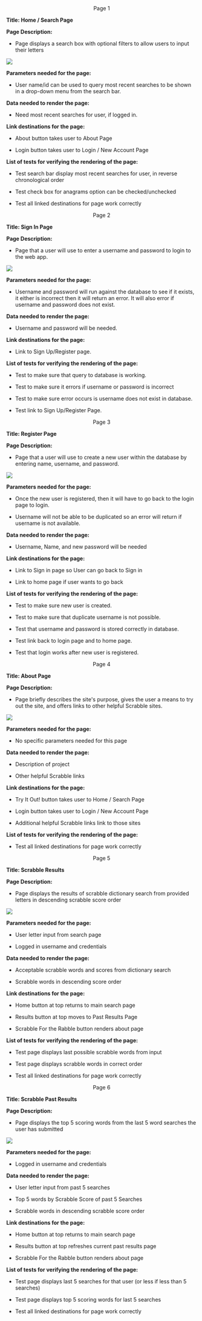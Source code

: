 <div align="center">Page 1</div>  

__Title: Home / Search Page__

__Page Description:__ 

* Page displays a search box with optional filters to allow users to input their letters

<img src="../images/Search_Page.png">

__Parameters needed for the page:__ 

* User name/id can be used to query most recent searches to be shown in a drop-down menu from the search bar.

__Data needed to render the page:__  

* Need most recent searches for user, if logged in.

__Link destinations for the page:__

* About button takes user to About Page

* Login button takes user to Login / New Account Page

__List of tests for verifying the rendering of the page:__  

* Test search bar display most recent searches for user, in reverse chronological order

* Test check box for anagrams option can be checked/unchecked

* Test all linked destinations for page work correctly  



<div align="center">Page 2</div>

__Title: Sign In Page__

__Page Description:__ 

* Page that a user will use to enter a username and password to login to the web app. 

<img src="../images/Sign In.png">

__Parameters needed for the page:__ 

* Username and password will run against the database to see if it exists, it either is incorrect then it will return an error. It will also error if username and password does not exist. 

__Data needed to render the page:__  

* Username and password will be needed. 

__Link destinations for the page:__

* Link to Sign Up/Register page.


__List of tests for verifying the rendering of the page:__  

* Test to make sure that query to database is working. 

* Test to make sure it errors if username or password is incorrect

* Test to make sure error occurs is username does not exist in database. 

* Test link to Sign Up/Register Page. 

<div align="center">Page 3</div>

__Title: Register Page__

__Page Description:__ 

* Page that a user will use to create a new user within the database by entering name, username, and password.

<img src="../images/Register.png">

__Parameters needed for the page:__ 

* Once the new user is registered, then it will have to go back to the login page to login. 

* Username will not be able to be duplicated so an error will return if username is not available. 

__Data needed to render the page:__  

* Username, Name, and new password will be needed 

__Link destinations for the page:__

* Link to Sign in page so User can go back to Sign in 

* Link to home page if user wants to go back


__List of tests for verifying the rendering of the page:__  

* Test to make sure new user is created. 

* Test to make sure that duplicate username is not possible. 

* Test that username and password is stored correctly in database. 

* Test link back to login page and to home page. 

* Test that login works after new user is registered. 

<div align="center">Page 4</div>

__Title: About Page__

__Page Description:__ 

* Page briefly describes the site's purpose, gives the user a means to try out the site, and offers links to other helpful Scrabble sites.

<img src="../images/Scrabble_AboutPage.png">



__Parameters needed for the page:__ 

* No specific parameters needed for this page

__Data needed to render the page:__  

* Description of project

* Other helpful Scrabble links

__Link destinations for the page:__

* Try It Out! button takes user to Home / Search Page

* Login button takes user to Login / New Account Page

* Additional helpful Scrabble links link to those sites

__List of tests for verifying the rendering of the page:__  

* Test all linked destinations for page work correctly


<div align="center">Page 5</div>  

__Title: Scrabble Results__

__Page Description:__ 

* Page displays the results of scrabble dictionary search from provided letters in descending scrabble score order  

<img src="../images/Scrabble-Results-Template.JPG">

__Parameters needed for the page:__  

* User letter input from search page

* Logged in username and credentials

__Data needed to render the page:__  

* Acceptable scrabble words and scores from dictionary search

* Scrabble words in descending score order

__Link destinations for the page:__

* Home button at top returns to main search page

* Results button at top moves to Past Results Page

* Scrabble For the Rabble button renders about page

__List of tests for verifying the rendering of the page:__  

* Test page displays last possible scrabble words from input

* Test page displays scrabble words in correct order

* Test all linked destinations for page work correctly  
  
  
  
<div align="center">Page 6</div>    

__Title: Scrabble Past Results__  

__Page Description:__  

* Page displays the top 5 scoring words from the last 5 word searches the user has submitted  

<img src="../images/Scrabble-PastResults-Template.JPG">

__Parameters needed for the page:__   

* Logged in username and credentials

__Data needed to render the page:__    

* User letter input from past 5 searches

* Top 5 words by Scrabble Score of past 5 Searches

* Scrabble words in descending scrabble score order 

__Link destinations for the page:__

* Home button at top returns to main search page

* Results button at top refreshes current past results page

* Scrabble For the Rabble button renders about page

__List of tests for verifying the rendering of the page:__  

* Test page displays last 5 searches for that user (or less if less than 5 searches)

* Test page displays top 5 scoring words for last 5 searches

* Test all linked destinations for page work correctly




